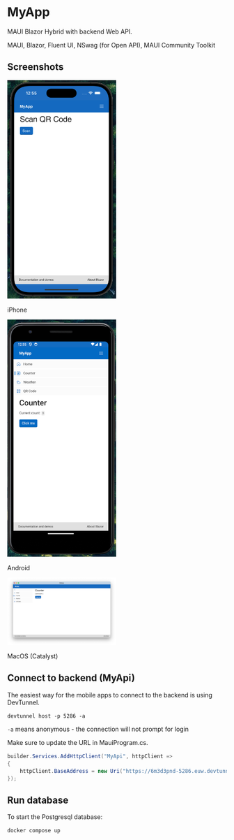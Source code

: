 # MyApp

MAUI Blazor Hybrid with backend Web API.

MAUI, Blazor, Fluent UI, NSwag (for Open API), MAUI Community Toolkit

## Screenshots

<img src="Screenshots/iPhone.png" width='250'>

iPhone

<img src="Screenshots/Android.png" width='250'>

Android

<img src="Screenshots/MacCatalyst.png" width='250'>

MacOS (Catalyst)

## Connect to backend (MyApi)

The easiest way for the mobile apps to connect to the backend is using DevTunnel.

```
devtunnel host -p 5286 -a
```

``-a`` means anonymous - the connection will not prompt for login

Make sure to update the URL in MauiProgram.cs.

```csharp
builder.Services.AddHttpClient("MyApi", httpClient =>
{
    httpClient.BaseAddress = new Uri("https://6m3d3pnd-5286.euw.devtunnels.ms");
});
```

## Run database

To start the Postgresql database:

```
docker compose up
```
